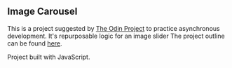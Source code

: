   <div> 
  
  <h2>Image Carousel</h2>
  
  This is a project suggested by <a href='https://www.theodinproject.com/'>The Odin Project</a> to practice asynchronous development. It's repurposable logic for an image slider
 The project outline can be found <a href='https://www.theodinproject.com/courses/javascript/lessons/dynamic-user-interface-interactions'>here</a>.
  
  Project built with JavaScript.
  </div>


